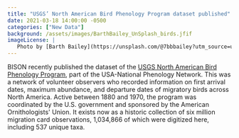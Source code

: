 ```yaml
---
title: "USGS’ North American Bird Phenology Program dataset published" 
date: 2021-03-18 14:00:00 -0500 
categories: ["New Data"] 
background: /assets/images/BarthBailey_UnSplash_birds.jfif
imageLicense: | 
   Photo by [Barth Bailey](https://unsplash.com/@7bbbailey?utm_source=unsplash&utm_medium=referral&utm_content=creditCopyText) via [Unsplash.com](https://unsplash.com/?utm_source=unsplash&utm_medium=referral&utm_content=creditCopyText)
--- 
```


BISON recently published the dataset of the [USGS North American Bird Phenology Program](https://www.gbif.org/dataset/ce9d17f0-de7f-4518-83a6-690c615dd8d9), part of the USA-National Phenology Network. This was a network of volunteer observers who recorded information on first arrival dates, maximum abundance, and departure dates of migratory birds across North America.  Active between 1880 and 1970, the program was coordinated by the U.S. government and sponsored by the American Ornithologists' Union.  It exists now as a historic collection of six million migration card observations, 1,034,866 of which were digitized here, including 537 unique taxa.